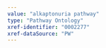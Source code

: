 ```yaml
---
value: "alkaptonuria pathway"
type: "Pathway Ontology"
xref-identifier: "0002277"
xref-dataSource: "PW"
---
```


